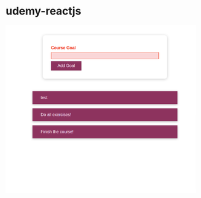 # udemy-reactjs
![alt text](https://github.com/pvin/udemy-styling-react/blob/main/public/React-App.png?raw=true)
